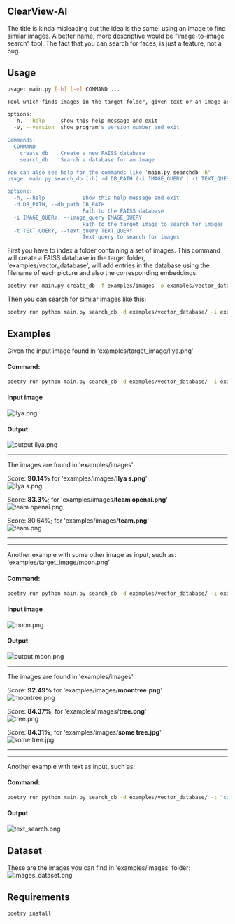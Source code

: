 ## ClearView-AI 

The title is kinda misleading but the idea is the same: using an image to find similar images.
A better name, more descriptive would be "image-to-image search" tool. The fact that you can search for faces, is just a feature, not a bug.

## Usage

```bash
usage: main.py [-h] [-v] COMMAND ...

Tool which finds images in the target folder, given text or an image as input.

options:
  -h, --help     show this help message and exit
  -v, --version  show program's version number and exit

Commands:
  COMMAND
    create_db    Create a new FAISS database
    search_db    Search a database for an image

You can also see help for the commands like 'main.py searchdb -h'
usage: main.py search_db [-h] -d DB_PATH (-i IMAGE_QUERY | -t TEXT_QUERY)

options:
  -h, --help            show this help message and exit
  -d DB_PATH, --db_path DB_PATH
                        Path to the FAISS database
  -i IMAGE_QUERY, --image_query IMAGE_QUERY
                        Path to the target image to search for images
  -t TEXT_QUERY, --text_query TEXT_QUERY
                        Text query to search for images

```



First you have to index a folder containing a set of images. This command will create a FAISS database in the target folder,
'examples/vector_database', will add entries in the database using the filename of each picture and also the corresponding embeddings:

```bash
poetry run main.py create_db -f examples/images -o examples/vector_database
```

Then you can search for similar images like this:
```bash
poetry run python main.py search_db -d examples/vector_database/ -i examples/target_image/Ilya.png
```

## Examples

Given the input image found in 'examples/target_image/Ilya.png'

#### Command:
```bash
poetry run python main.py search_db -d examples/vector_database/ -i examples/target_image/Ilya.png
```

#### Input image
![Ilya.png](examples%2Ftarget_image%2FIlya.png)

#### Output
![output ilya.png](resources%2Foutput%20ilya.png)

___
The images are found in 'examples/images':

Score: **90.14%** for 'examples/images/**Ilya s.png**' <br> 
![Ilya s.png](examples%2Fimages%2FIlya%20s.png)


Score: **83.3%**; for 'examples/images/**team openai.png**' <br>
![team openai.png](examples%2Fimages%2Fteam%20openai.png)

Score: 80.64%; for 'examples/images/**team.png**' <br>
![team.png](examples%2Fimages%2Fteam.png)

-----------------------------------------------------------------------------------------------
-----------------------------------------------------------------------------------------------
Another example with some other image as input, such as: <br>
'examples/target_image/moon.png'

#### Command:
```bash
poetry run python main.py search_db -d examples/vector_database/ -i examples/target_image/moon.png
```

#### Input image
![moon.png](examples%2Ftarget_image%2Fmoon.png)

#### Output 
![output moon.png](resources%2Foutput%20moon.png)

___
The images are found in 'examples/images':

Score: **92.49%** for 'examples/images/**moontree.png**' <br> 
![moontree.png](examples%2Fimages%2Fmoontree.png)


Score: **84.37%**; for 'examples/images/**tree.png**' <br>
![tree.png](examples%2Fimages%2Ftree.png)

Score: **84.31%**; for 'examples/images/**some tree.jpg**' <br>
![some tree.jpg](examples%2Fimages%2Fsome%20tree.jpg)


-----------------------------------------------------------------------------------------------
-----------------------------------------------------------------------------------------------
Another example with text as input, such as:

#### Command:
```bash
poetry run python main.py search_db -d examples/vector_database/ -t "car inside a building"
```

#### Output 
![text_search.png](resources/text_search.png)


## Dataset
These are the images you can find in 'examples/images' folder:
![images_dataset.png](resources%2Fimages_dataset.png)

## Requirements
```bash
poetry install
```
